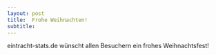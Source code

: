 ```yaml
---
layout: post
title:  Frohe Weihnachten!
subtitle:  
---
```


eintracht-stats.de wünscht allen Besuchern ein frohes Weihnachtsfest!


